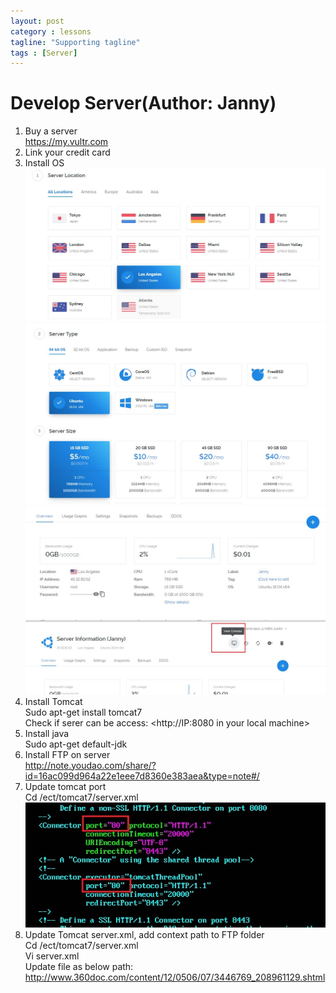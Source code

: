 ```yaml
---
layout: post
category : lessons
tagline: "Supporting tagline"
tags : [Server]
---
```


#   Develop Server(Author: Janny)            
1.	Buy a server</br>
	<https://my.vultr.com>      
2.	Link your credit card        
3.	Install OS  
    <img src="/assets/images/ds1.jpg" alt=" " class="img-responsive" />
    <img src="/assets/images/ds2.jpg" alt=" " class="img-responsive" />
    <img src="/assets/images/ds3.jpg" alt=" " class="img-responsive" />
    <img src="/assets/images/ds4.jpg" alt=" " class="img-responsive" />       
4.	Install Tomcat     
    Sudo apt-get install tomcat7    
    Check if serer can be access: <http://IP:8080 in your local machine>        
5.	Install java       
    Sudo apt-get default-jdk        
6.	Install FTP on server</br>
	<http://note.youdao.com/share/?id=16ac099d964a22e1eee7d8360e383aea&type=note#/>        
7.	Update tomcat port       
    Cd /ect/tomcat7/server.xml     
    <img src="/assets/images/ds5.jpg" alt=" " class="img-responsive" />    
8.	Update Tomcat server.xml, add context path to FTP folder    
    Cd /ect/tomcat7/server.xml    
    Vi server.xml    
    Update file as below path:</br>
    <http://www.360doc.com/content/12/0506/07/3446769_208961129.shtml>    


